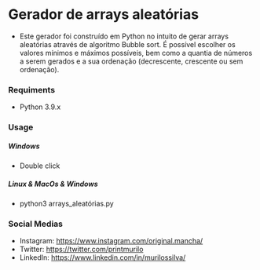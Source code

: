 <h1>Gerador de arrays aleatórias</h1>

- Este gerador foi construído em Python no intuito de gerar arrays aleatórias através de algoritmo Bubble sort. É possível escolher os valores mínimos e máximos possíveis, bem como a quantia de números a serem gerados e a sua ordenação (decrescente, crescente ou sem ordenação).

<h3>Requiments</h3>

- Python 3.9.x

<h3>Usage</h3>

<h5>Windows</h5>

- Double click

<h5>Linux & MacOs & Windows</h5>

- python3 arrays_aleatórias.py

<h3>Social Medias</h3>

- Instagram: https://www.instagram.com/original.mancha/
- Twitter: https://twitter.com/printmurilo
- LinkedIn: https://www.linkedin.com/in/murilossilva/
